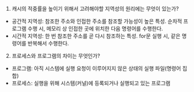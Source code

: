 1. 캐시의 적중률을 높이기 위해서 고려해야할 지역성의 원리에는 무엇이 있는가?

- 공간적 지역성: 참조한 주소와 인접한 주소를 참조할 가능성이 높은 특성. 순차적 프로그램 수행 시, 메모리 상 인접한 곳에 위치한 다음 명령어를 수행한다.
- 시간적 지역성: 한 번 참조한 주소를 곧 다시 참조하는 특성. for문 실행 시, 같은 명령어를 반복해서 수행한다.

2. 프로세스와 프로그램의 차이는 무엇인가?

- 프로그램: 아직 시스템에 실행 요청이 이루어지지 않은 상태의 실행 파일(명령어 집합)
- 프로세스: 실행을 위해 시스템(커널)에 등록되거나 실행되고 있는 프로그램
